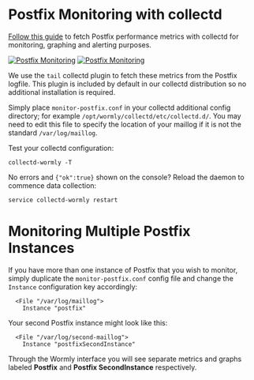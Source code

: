 Postfix Monitoring with collectd
==========

[Follow this guide](https://www.wormly.com/help/collectd-plugins/postfix-monitoring) to fetch Postfix performance metrics with collectd for monitoring, graphing and alerting purposes.

[![Postfix Monitoring](https://d1v0bax3d3bxs8.cloudfront.net/cloud-monitoring/postfix-latency.png)](https://www.wormly.com/help/collectd-plugins/postfix-monitoring)
[![Postfix Monitoring](https://d1v0bax3d3bxs8.cloudfront.net/cloud-monitoring/postfix-message-status.png)](https://www.wormly.com/help/collectd-plugins/postfix-monitoring)

We use the `tail` collectd plugin to fetch these metrics from the Postfix logfile.  This plugin is included by default in our collectd distribution so no additional installation is required.

Simply place `monitor-postfix.conf` in your collectd additional config directory; for example `/opt/wormly/collectd/etc/collectd.d/`. You may need to edit this file to specify the location of your maillog if it is not the standard `/var/log/maillog`.

Test your collectd configuration:

```Shell
collectd-wormly -T
```

No errors and `{"ok":true}` shown on the console?  Reload the daemon to commence data collection:

```Shell
service collectd-wormly restart
```

Monitoring Multiple Postfix Instances
=========

If you have more than one instance of Postfix that you wish to monitor, simply duplicate the `monitor-postfix.conf` config file and change the `Instance` configuration key accordingly:

```ApacheConf
  <File "/var/log/maillog">
    Instance "postfix"
```

Your second Postfix instance might look like this:

```ApacheConf
  <File "/var/log/second-maillog">
    Instance "postfixSecondInstance"
```

Through the Wormly interface you will see separate metrics and graphs labeled **Postfix** and **Postfix SecondInstance** respectively.


